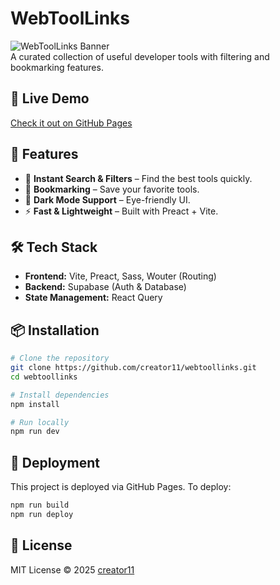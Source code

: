 # WebToolLinks

![WebToolLinks Banner](https://your-image-url.com/banner.png)  
A curated collection of useful developer tools with filtering and bookmarking features.

## 🚀 Live Demo
[Check it out on GitHub Pages](https://creator11.github.io/WebToolLinks/)

## 📌 Features
- 🔎 **Instant Search & Filters** – Find the best tools quickly.
- 📌 **Bookmarking** – Save your favorite tools.
- 🌙 **Dark Mode Support** – Eye-friendly UI.
- ⚡ **Fast & Lightweight** – Built with Preact + Vite.

## 🛠️ Tech Stack
- **Frontend:** Vite, Preact, Sass, Wouter (Routing)
- **Backend:** Supabase (Auth & Database)
- **State Management:** React Query

## 📦 Installation
```sh
# Clone the repository
git clone https://github.com/creator11/webtoollinks.git
cd webtoollinks

# Install dependencies
npm install

# Run locally
npm run dev
```

## 🚀 Deployment
This project is deployed via GitHub Pages. To deploy:
```sh
npm run build
npm run deploy
```

## 📄 License
MIT License © 2025 [creator11](https://github.com/creator11)

